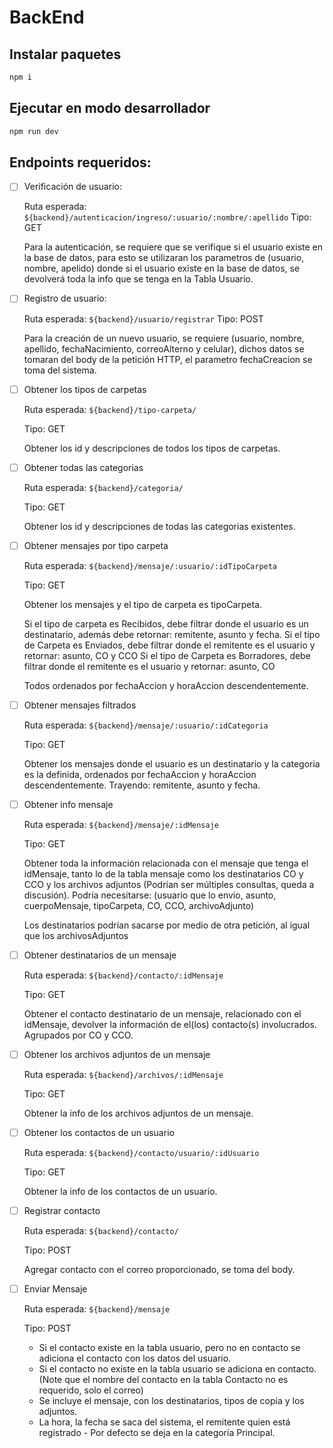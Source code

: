 # BackEnd

## Instalar paquetes

```Bash
npm i
```

## Ejecutar en modo desarrollador

```Bash
npm run dev
```

## Endpoints requeridos:

- [ ] Verificación de usuario:

  Ruta esperada: `${backend}/autenticacion/ingreso/:usuario/:nombre/:apellido`
  Tipo: GET

  Para la autenticación, se requiere que se verifique si el usuario existe en la base de datos, para esto se utilizaran los parametros de (usuario, nombre, apelido) donde si el usuario existe en la base de datos, se devolverá toda la info que se tenga en la Tabla Usuario.

- [ ] Registro de usuario:

  Ruta esperada: `${backend}/usuario/registrar`
  Tipo: POST

  Para la creación de un nuevo usuario, se requiere (usuario, nombre, apellido, fechaNacimiento, correoAlterno y celular), dichos datos se tomaran del body de la petición HTTP, el parametro fechaCreacion se toma del sistema.

- [ ] Obtener los tipos de carpetas

  Ruta esperada: `${backend}/tipo-carpeta/`

  Tipo: GET

  Obtener los id y descripciones de todos los tipos de carpetas.

- [ ] Obtener todas las categorias

  Ruta esperada: `${backend}/categoria/`

  Tipo: GET

  Obtener los id y descripciones de todas las categorias existentes.

- [ ] Obtener mensajes por tipo carpeta

  Ruta esperada: `${backend}/mensaje/:usuario/:idTipoCarpeta`

  Tipo: GET

  Obtener los mensajes y el tipo de carpeta es tipoCarpeta.

  Si el tipo de carpeta es Recibidos, debe filtrar donde el usuario es un destinatario, además debe retornar: remitente, asunto y fecha.
  Si el tipo de Carpeta es Enviados, debe filtrar donde el remitente es el usuario y retornar: asunto, CO y CCO
  Si el tipo de Carpeta es Borradores, debe filtrar donde el remitente es el usuario y retornar: asunto, CO

  Todos ordenados por fechaAccion y horaAccion descendentemente.

- [ ] Obtener mensajes filtrados

  Ruta esperada: `${backend}/mensaje/:usuario/:idCategoria`

  Tipo: GET

  Obtener los mensajes donde el usuario es un destinatario y la categoria es la definida, ordenados por fechaAccion y horaAccion descendentemente. Trayendo: remitente, asunto y fecha.

- [ ] Obtener info mensaje

  Ruta esperada: `${backend}/mensaje/:idMensaje`

  Tipo: GET

  Obtener toda la información relacionada con el mensaje que tenga el idMensaje, tanto lo de la tabla mensaje como los destinatarios CO y CCO y los archivos adjuntos (Podrían ser múltiples consultas, queda a discusión).
  Podría necesitarse: (usuario que lo envio, asunto, cuerpoMensaje, tipoCarpeta, CO, CCO, archivoAdjunto)

  Los destinatarios podrían sacarse por medio de otra petición, al igual que los archivosAdjuntos

- [ ] Obtener destinatarios de un mensaje

  Ruta esperada: `${backend}/contacto/:idMensaje`

  Tipo: GET

  Obtener el contacto destinatario de un mensaje, relacionado con el idMensaje, devolver la información de el(los) contacto(s) involucrados. Agrupados por CO y CCO.

- [ ] Obtener los archivos adjuntos de un mensaje

  Ruta esperada: `${backend}/archivos/:idMensaje`

  Tipo: GET

  Obtener la info de los archivos adjuntos de un mensaje.

- [ ] Obtener los contactos de un usuario

  Ruta esperada: `${backend}/contacto/usuario/:idUsuario`

  Tipo: GET

  Obtener la info de los contactos de un usuario.

- [ ] Registrar contacto

  Ruta esperada: `${backend}/contacto/`

  Tipo: POST

  Agregar contacto con el correo proporcionado, se toma del body.

- [ ] Enviar Mensaje

  Ruta esperada: `${backend}/mensaje`

  Tipo: POST

  - Si el contacto existe en la tabla usuario, pero no en contacto se adiciona el contacto con los datos del usuario.
  - Si el contacto no existe en la tabla usuario se adiciona en contacto. (Note que el nombre del contacto en la tabla Contacto no es requerido, solo el correo)
  - Se incluye el mensaje, con los destinatarios, tipos de copia y los adjuntos.
  - La hora, la fecha se saca del sistema, el remitente quien está registrado - Por defecto se deja en la categoría Principal.

<!--
- [ ] Obtener
Ruta esperada: `${backend}/`
Tipo:
-->
